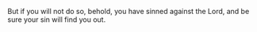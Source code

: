But if you will not do so, behold, you have sinned against the Lord, and be sure your sin will find you out.
